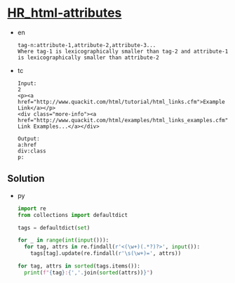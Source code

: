 # [HR_html-attributes](https://www.hackerrank.com/challenges/html-attributes)

* en

  ```en
  tag-n:attribute-1,attribute-2,attribute-3...
  Where tag-1 is lexicographically smaller than tag-2 and attribute-1 is lexicographically smaller than attribute-2
  ```

* tc

  ```tc
  Input:
  2
  <p><a href="http://www.quackit.com/html/tutorial/html_links.cfm">Example Link</a></p>
  <div class="more-info"><a href="http://www.quackit.com/html/examples/html_links_examples.cfm">More Link Examples...</a></div>

  Output:
  a:href
  div:class
  p:
  ```

## Solution

* py

  ```py
  import re
  from collections import defaultdict

  tags = defaultdict(set)

  for _ in range(int(input())):
    for tag, attrs in re.findall(r'<(\w+)(.*?)?>', input()):
      tags[tag].update(re.findall(r'\s(\w+)=', attrs))

  for tag, attrs in sorted(tags.items()):
    print(f"{tag}:{','.join(sorted(attrs))}")
  ```
